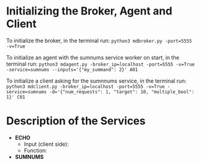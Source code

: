 # Initializing the Broker, Agent and Client
To initialize the broker, in the terminal run: `python3 mdbroker.py -port=5555 -v=True`

To initialize an agent with the sumnums service worker on start, in the terminal run: 
`python3 mdagent.py -broker_ip=localhost -port=5555 -v=True -service=sumnums --inputs='{"my_summand": 2}' A01`

To initialize a client asking for the sumnnums service, in the terminal run: 
`python3 mdclient.py -broker_ip=localhost -port=5555 -v=True -service=sumnums -d='{"num_requests": 1, "target": 10, "multiple_bool": 1}' C01`

# Description of the Services
* **ECHO**
    * Input (client side):
    * Function: 
* **SUMNUMS**